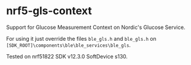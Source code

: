 # nrf5-gls-context
Support for Glucose Measurement Context on Nordic's Glucose Service.

For using it just override the files ``ble_gls.h`` and ``ble_gls.h`` on ``[SDK_ROOT]\components\ble\ble_services\ble_gls``.

Tested on nrf51822 SDK v12.3.0 SoftDevice s130.
